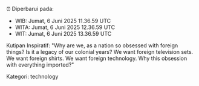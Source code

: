 ⏰ Diperbarui pada:
- WIB: Jumat, 6 Juni 2025 11.36.59 UTC
- WITA: Jumat, 6 Juni 2025 12.36.59 UTC
- WIT: Jumat, 6 Juni 2025 13.36.59 UTC

Kutipan Inspiratif:
"Why are we, as a nation so obsessed with foreign things? Is it a legacy of our colonial years? We want foreign television sets. We want foreign shirts. We want foreign technology. Why this obsession with everything imported?"


Kategori: technology

